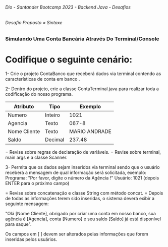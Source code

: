 ###### Dio - Santander Bootcamp 2023 - Backend Java - Desafios ######

###### Desafio Proposto = Sintaxe


### Simulando Uma Conta Bancária Através Do Terminal/Console

# Codifique o seguinte cenário:

1- Crie o projeto ContaBanco que receberá dados via terminal contendo as características de conta em banco . 

2- Dentro do projeto, crie a classe ContaTerminal.java para realizar toda a codificação do nosso programa.


| Atributo  | Tipo     | Exemplo   
| --------- | ---------| ------- 
| Numero    | Inteiro  | 1021 
| Agencia   | Texto    | 067-8
| Nome Cliente | Texto    | MARIO ANDRADE
| Saldo | Decimal |237.48

= Revise sobre regras de declaração de variáveis.
= Revise sobre terminal, main args e a classe Scanner.

3- Permita que os dados sejam inseridos via terminal sendo que o usuário receberá a mensagem de qual informação será solicitada, exemplo:
Programa: "Por favor, digite o número da Agência !"
Usuário: 1021 (depois ENTER para o próximo campo)

= Revise sobre concatenação e classe String com método concat.
= Depois de todas as informações terem sido inseridas, o sistema deverá exibir a seguinte mensagem:

"Olá [Nome Cliente], obrigado por criar uma conta em nosso banco, sua agência é [Agencia], conta [Numero] e seu saldo [Saldo] já está disponível para saque".

Os campos em [ ] devem ser alterados pelas informações que forem inseridas pelos usuários.
